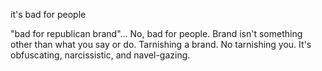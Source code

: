 it's bad for people

"bad for republican brand"... No, bad for people. Brand isn't something other than what you say or do. Tarnishing a brand. No tarnishing you. It's obfuscating, narcissistic, and navel-gazing.